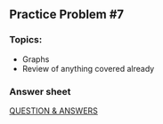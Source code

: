 ## Practice Problem #7

### Topics:
* Graphs
* Review of anything covered already

### Answer sheet
[QUESTION & ANSWERS](P7.md)



